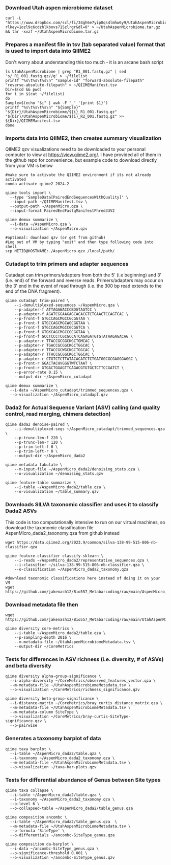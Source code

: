 ### Download Utah aspen microbiome dataset
```
curl -L "https://www.dropbox.com/scl/fi/34gh6e7yip8qs4lmhw6y9/UtahAspenMicrobiome.tar.gz?rlkey=1ozl9c6cdzhlkbovs715zlrgr&dl=0" > ~/UtahAspenMicrobiome.tar.gz && tar -xvzf ~/UtahAspenMicrobiome.tar.gz
```

### Prepares a manifest file in tsv (tab separated value) format that is used to import data into QIIME2
Don't worry about understanding this too much - it is an arcane bash script
```
ls UtahAspenMicrobiome | grep "R1_001.fastq.gz" | sed 's/_R1_001.fastq.gz//g' > ~/filelist
printf "%s\t%s\t%s\n" "sample-id" "forward-absolute-filepath" "reverse-absolute-filepath" > ~/QIIMEManifest.tsv
Dir=$(cd && pwd)
for i in $(cat ~/filelist)
do
Sample=$(echo "$i" | awk -F '_' '{print $1}')
printf "%s\t%s\t%s\n" "${Sample}" "${Dir}/UtahAspenMicrobiome/${i}_R1_001.fastq.gz" "${Dir}/UtahAspenMicrobiome/${i}_R2_001.fastq.gz" >> ${Dir}/QIIMEManifest.tsv
done
```

### Imports data into QIIME2, then creates summary visualization 
QIIME2 qzv visualizations need to be downloaded to your personal computer to view at https://view.qiime2.org/. I have provided all of them in the github repo for convenience, but example code to download directly from your VM is below
```
#make sure to activate the QIIME2 environment if its not already activated
conda activate qiime2-2024.2

qiime tools import \
  --type 'SampleData[PairedEndSequencesWithQuality]' \
  --input-path ~/QIIMEManifest.tsv \
  --output-path ~/AspenMicro.qza \
  --input-format PairedEndFastqManifestPhred33V2

qiime demux summarize \
  --i-data ~/AspenMicro.qza \
  --o-visualization ~/AspenMicro.qzv

#optional: download qzv (or get from github)
#Log out of VM by typing "exit" and then type following code into shell
scp NETID@HOSTNAME:./AspenMicro.qzv /local/path/
```

### Cutadapt to trim primers and adapter sequences
Cutadapt can trim primers/adapters from both the 5' (i.e beginning) and 3' (i.e. end) of the forward and reverse reads. Primers/adapters may occur on the 3' end in the event of read through (i.e. the 300 bp read extends to the end of the DNA fragment).
```
qiime cutadapt trim-paired \
	--i-demultiplexed-sequences ~/AspenMicro.qza \
	--p-adapter-f ATTAGAWACCCBDGTAGTCC \
	--p-adapter-f AGATCGGAAGAGCACACGTCTGAACTCCAGTCAC \
	--p-front-f GTGCCAGCMGCCGCGGTAA \
	--p-front-f GTGCCAGCMGCWGCGGTAA \
	--p-front-f GTGCCAGCMGCCGCGGTCA \
	--p-front-f GTGKCAGCMGCCGCGGTAA \
	--p-front-f GCCTCCCTCGCGCCATCAGAGATGTGTATAAGAGACAG \
	--p-adapter-r TTACCGCGGCKGCTGMCAC \
	--p-adapter-r TGACCGCGGCKGCTGGCAC \
	--p-adapter-r TTACCGCWGCKGCTGGCAC \
	--p-adapter-r TTACCGCGGCKGCTGGCAC \
	--p-adapter-r CTGTCTCTTATACACATCTCTGATGGCGCGAGGGAGGC \
	--p-front-r GGACTACHVGGGTWTCTAAT \
	--p-front-r GTGACTGGAGTTCAGACGTGTGCTCTTCCGATCT \
	--p-error-rate 0.15 \
	--output-dir ~/AspenMicro_cutadapt

qiime demux summarize \
  --i-data ~/AspenMicro_cutadapt/trimmed_sequences.qza \
  --o-visualization ~/AspenMicro_cutadapt.qzv
```

### Dada2 for Actual Sequence Variant (ASV) calling (and quality control, read merging, chimera detection)
```
qiime dada2 denoise-paired \
	--i-demultiplexed-seqs ~/AspenMicro_cutadapt/trimmed_sequences.qza \
	--p-trunc-len-f 220 \
	--p-trunc-len-r 120 \
	--p-trim-left-f 0 \
	--p-trim-left-r 0 \
	--output-dir ~/AspenMicro_dada2

qiime metadata tabulate \
	--m-input-file ~/AspenMicro_dada2/denoising_stats.qza \
	--o-visualization ~/denoising_stats.qzv

qiime feature-table summarize \
	--i-table ~/AspenMicro_dada2/table.qza \
	--o-visualization ~/table_summary.qzv
```

### Downloads SILVA taxonomic classifier and uses it to classify Dada2 ASVs
This code is too computationally intensive to run on our virtual machines, so download the taxonomic classification file AspenMicro_dada2_taxonomy.qza from github instead
```
wget https://data.qiime2.org/2023.9/common/silva-138-99-515-806-nb-classifier.qza

qiime feature-classifier classify-sklearn \
	--i-reads ~/AspenMicro_dada2/representative_sequences.qza \
	--i-classifier ~/silva-138-99-515-806-nb-classifier.qza \
	--o-classification ~/AspenMicro_dada2_taxonomy.qza

#download taxonomic classifications here instead of doing it on your VM
wget https://github.com/jakenash12/Bio557_Metabarcoding/raw/main/AspenMicro_dada2_taxonomy.qza
```

### Download metadata file then 
```
wget https://github.com/jakenash12/Bio557_Metabarcoding/raw/main/UtahAspenMicrobiomeMetadata.tsv

qiime diversity core-metrics \
	--i-table ~/AspenMicro_dada2/table.qza \
	--p-sampling-depth 2016 \
	--m-metadata-file ~/UtahAspenMicrobiomeMetadata.tsv \
	--output-dir ~/CoreMetrics
```

### Tests for differences in ASV richness (i.e. diversity, # of ASVs) and beta diversity
```
qiime diversity alpha-group-significance \
  --i-alpha-diversity ~/CoreMetrics/observed_features_vector.qza \
  --m-metadata-file ~/UtahAspenMicrobiomeMetadata.tsv \
  --o-visualization ~/CoreMetrics/richness_significance.qzv

qiime diversity beta-group-significance \
  --i-distance-matrix ~/CoreMetrics/bray_curtis_distance_matrix.qza \
  --m-metadata-file ~/UtahAspenMicrobiomeMetadata.tsv \
  --m-metadata-column SiteType \
  --o-visualization ~/CoreMetrics/bray-curtis-SiteType-significance.qzv \
  --p-pairwise
```

### Generates a taxonomy barplot of data
```
qiime taxa barplot \
  --i-table ~/AspenMicro_dada2/table.qza \
  --i-taxonomy ~/AspenMicro_dada2_taxonomy.qza \
  --m-metadata-file ~/UtahAspenMicrobiomeMetadata.tsv \
  --o-visualization ~/taxa-bar-plots.qzv
```

### Tests for differential abundance of Genus between Site types
```
qiime taxa collapse \
  --i-table ~/AspenMicro_dada2/table.qza \
  --i-taxonomy ~/AspenMicro_dada2_taxonomy.qza \
  --p-level 6 \
  --o-collapsed-table ~/AspenMicro_dada2/table_genus.qza

qiime composition ancombc \
  --i-table ~/AspenMicro_dada2/table_genus.qza  \
  --m-metadata-file ~/UtahAspenMicrobiomeMetadata.tsv \
  --p-formula 'SiteType' \
  --o-differentials ~/ancombc-SiteType_genus.qza

qiime composition da-barplot \
  --i-data ~/ancombc-SiteType_genus.qza \
  --p-significance-threshold 0.001 \
  --o-visualization ~/ancombc-SiteType_genus.qzv
```